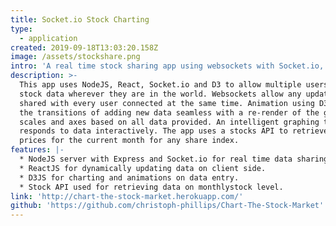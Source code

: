 ```yaml
---
title: Socket.io Stock Charting
type:
  - application
created: 2019-09-18T13:03:20.158Z
image: /assets/stockshare.png
intro: 'A real time stock sharing app using websockets with Socket.io, React, and D3.'
description: >-
  This app uses NodeJS, React, Socket.io and D3 to allow multiple users to share
  stock data wherever they are in the world. Websockets allow any update to be
  shared with every user connected at the same time. Animation using D3 makes
  the transitions of adding new data seamless with a re-render of the graph
  scales and axes based on all data provided. An intelligent graphing tool that
  responds to data interactively. The app uses a stocks API to retrieve stock
  prices for the current month for any share index.
features: |-
  * NodeJS server with Express and Socket.io for real time data sharing
  * ReactJS for dynamically updating data on client side.
  * D3JS for charting and animations on data entry.
  * Stock API used for retrieving data on monthlystock level.
link: 'http://chart-the-stock-market.herokuapp.com/'
github: 'https://github.com/christoph-phillips/Chart-The-Stock-Market'
---
```


